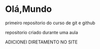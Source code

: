 # Olá,Mundo
 primeiro repositorio do curso de git e github

repositorio criado durante uma aula

ADICIONEI DIRETAMENTO NO SITE
